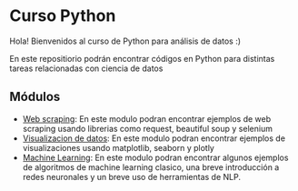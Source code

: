 # Curso Python
Hola! Bienvenidos al curso de Python para análisis de datos :)

En este repositiorio podrán encontrar códigos en Python para distintas tareas relacionadas con ciencia de datos

## Módulos

- [Web scraping](Web%20Scraping/): En este modulo podran encontrar ejemplos de web scraping usando librerias como request, beautiful soup y selenium
- [Visualizacion de datos](Visualizacion%20de%20datos): En este modulo podran encontrar ejemplos de visualizaciones usando matplotlib, seaborn y plotly
- [Machine Learning](Machine%20Learning): En este modulo podran encontrar algunos ejemplos de algoritmos de machine learning clasico, una breve introducción a redes neuronales y un breve uso de herramientas de NLP.
